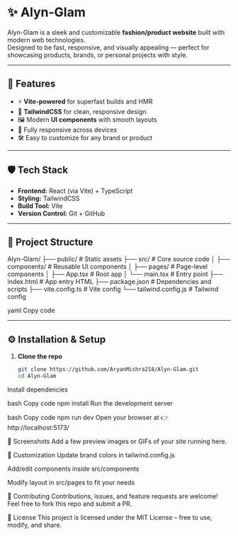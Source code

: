 # ✨ Alyn-Glam  

Alyn-Glam is a sleek and customizable **fashion/product website** built with modern web technologies.  
Designed to be fast, responsive, and visually appealing — perfect for showcasing products, brands, or personal projects with style.  

---

## 🚀 Features
- ⚡ **Vite-powered** for superfast builds and HMR  
- 🎨 **TailwindCSS** for clean, responsive design  
- 🖼️ Modern **UI components** with smooth layouts  
- 📱 Fully responsive across devices  
- 🛠️ Easy to customize for any brand or product  

---

## 🛡️ Tech Stack
- **Frontend:** React (via Vite) + TypeScript  
- **Styling:** TailwindCSS  
- **Build Tool:** Vite  
- **Version Control:** Git + GitHub  

---

## 📂 Project Structure
Alyn-Glam/
├── public/ # Static assets
├── src/ # Core source code
│ ├── components/ # Reusable UI components
│ ├── pages/ # Page-level components
│ ├── App.tsx # Root app
│ └── main.tsx # Entry point
├── index.html # App entry HTML
├── package.json # Dependencies and scripts
├── vite.config.ts # Vite config
└── tailwind.config.js # Tailwind config

yaml
Copy code

---

## ⚙️ Installation & Setup  

1. **Clone the repo**
   ```bash
   git clone https://github.com/AryanMishra218/Alyn-Glam.git
   cd Alyn-Glam
Install dependencies

bash
Copy code
npm install
Run the development server

bash
Copy code
npm run dev
Open your browser at 👉 http://localhost:5173/

📸 Screenshots
Add a few preview images or GIFs of your site running here.

🌟 Customization
Update brand colors in tailwind.config.js

Add/edit components inside src/components

Modify layout in src/pages to fit your needs

🤝 Contributing
Contributions, issues, and feature requests are welcome!
Feel free to fork this repo and submit a PR.

📜 License
This project is licensed under the MIT License – free to use, modify, and share.